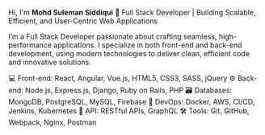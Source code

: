 Hi, I'm **Mohd Suleman Siddiqui** 👋
Full Stack Developer | Building Scalable, Efficient, and User-Centric Web Applications

I’m a Full Stack Developer passionate about crafting seamless, high-performance applications. I specialize in both front-end and back-end development, using modern technologies to deliver clean, efficient code and innovative solutions.

💻 Front-end: React, Angular, Vue.js, HTML5, CSS3, SASS, jQuery
⚙️ Back-end: Node.js, Express.js, Django, Ruby on Rails, PHP
🗃️ Databases: MongoDB, PostgreSQL, MySQL, Firebase
🔧 DevOps: Docker, AWS, CI/CD, Jenkins, Kubernetes
📡 API: RESTful APIs, GraphQL
🛠️ Tools: Git, GitHub, Webpack, Nginx, Postman
